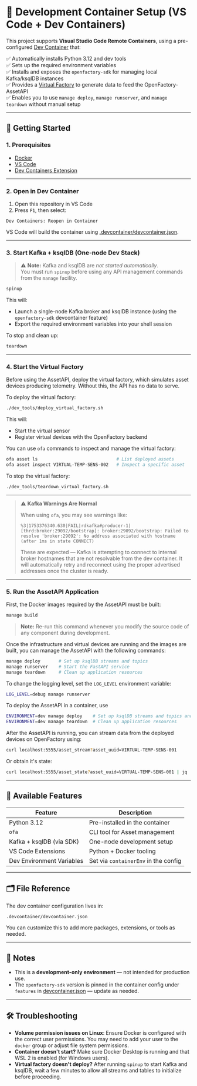 # 🐳 Development Container Setup (VS Code + Dev Containers)

This project supports **Visual Studio Code Remote Containers**, using a pre-configured [Dev Container](https://containers.dev/) that:

✅ Automatically installs Python 3.12 and dev tools  
✅ Sets up the required environment variables  
✅ Installs and exposes the `openfactory-sdk` for managing local Kafka/ksqlDB instances  
✅ Provides a [Virtual Factory](#4-start-the-virtual-factory) to generate data to feed the OpenFactory-AssetAPI  
✅ Enables you to use `manage deploy`, `manage runserver`, and `manage teardown` without manual setup

---

## 🚀 Getting Started

### 1. Prerequisites

- [Docker](https://www.docker.com/)
- [VS Code](https://code.visualstudio.com/)
- [Dev Containers Extension](https://marketplace.visualstudio.com/items?itemName=ms-vscode-remote.remote-containers)

---

### 2. Open in Dev Container

1. Open this repository in VS Code  
2. Press `F1`, then select:

```
Dev Containers: Reopen in Container
````
VS Code will build the container using [.devcontainer/devcontainer.json](../.devcontainer/devcontainer.json).

---

### 3. Start Kafka + ksqlDB (One-node Dev Stack)

> ⚠️ **Note:** Kafka and ksqlDB are *not started automatically*.  
> You must run `spinup` before using any API management commands from the `manage` facility.

```bash
spinup
````

This will:

* Launch a single-node Kafka broker and ksqlDB instance (using the `openfactory-sdk` devcontainer feature)
* Export the required environment variables into your shell session

To stop and clean up:
```bash
teardown
```

---

### 4. Start the Virtual Factory

Before using the AssetAPI, deploy the virtual factory, which simulates asset devices producing telemetry. Without this, the API has no data to serve.

To deploy the virtual factory:
```bash
./dev_tools/deploy_virtual_factory.sh
```

This will:

* Start the virtual sensor
* Register virtual devices with the OpenFactory backend

You can use `ofa` commands to inspect and manage the virtual factory:
```bash
ofa asset ls                              # List deployed assets
ofa asset inspect VIRTUAL-TEMP-SENS-002   # Inspect a specific asset
```

To stop the virtual factory:
```bash
./dev_tools/teardown_virtual_factory.sh
```

---

> ⚠️ **Kafka Warnings Are Normal**
>
> When using `ofa`, you may see warnings like:
>
> ```text
> %3|1753376340.630|FAIL|rdkafka#producer-1| [thrd:broker:29092/bootstrap]: broker:29092/bootstrap: Failed to resolve 'broker:29092': No address associated with hostname (after 1ms in state CONNECT)
> ```
>
> These are expected — Kafka is attempting to connect to internal broker hostnames that are not resolvable from the dev container.
> It will automatically retry and reconnect using the proper advertised addresses once the cluster is ready.

---

### 5. Run the AssetAPI Application

First, the Docker images required by the AssetAPI must be built:
```bash
manage build
```
> **Note:** Re-run this command whenever you modify the source code of any component during development.

Once the infrastructure and virtual devices are running and the images are built,
you can manage the AssetAPI with the following commands:

```bash
manage deploy       # Set up ksqlDB streams and topics
manage runserver    # Start the FastAPI service
manage teardown     # Clean up application resources
```

To change the logging level, set the `LOG_LEVEL` environment variable:
```bash
LOG_LEVEL=debug manage runserver
```

To deploy the AssetAPI in a container, use
```bash
ENVIRONMENT=dev manage deploy    # Set up ksqlDB streams and topics and deploys the AssetAPI
ENVIRONMENT=dev manage teardown  # Clean up application resources
```

After the AssetAPI is running, you can stream data from the deployed devices on OpenFactory using:
```bash
curl localhost:5555/asset_stream?asset_uuid=VIRTUAL-TEMP-SENS-001
```
Or obtain it's state:
```bash
curl localhost:5555/asset_state?asset_uuid=VIRTUAL-TEMP-SENS-001 | jq
```

---

## 🧪 Available Features

| Feature                   | Description                          |
| ------------------------- | ------------------------------------ |
| Python 3.12               | Pre-installed in the container       |
| `ofa`                     | CLI tool for Asset management        |
| Kafka + ksqlDB (via SDK)  | One-node development setup           |
| VS Code Extensions        | Python + Docker tooling              |
| Dev Environment Variables | Set via `containerEnv` in the config |

---

## 🗂 File Reference

The dev container configuration lives in:

```bash
.devcontainer/devcontainer.json
```
You can customize this to add more packages, extensions, or tools as needed.

---

## 📌 Notes

* This is a **development-only environment** — not intended for production use.
* The `openfactory-sdk` version is pinned in the container config under `features` in [devcontainer.json](../.devcontainer/devcontainer.json) — update as needed.

---

## 🛠 Troubleshooting

* **Volume permission issues on Linux**: Ensure Docker is configured with the correct user permissions. You may need to add your user to the `docker` group or adjust file system permissions.
* **Container doesn't start?** Make sure Docker Desktop is running and that WSL 2 is enabled (for Windows users).
* **Virtual factory doesn't deploy?** After running `spinup` to start Kafka and ksqlDB, wait a few minutes to allow all streams and tables to initialize before proceeding.
